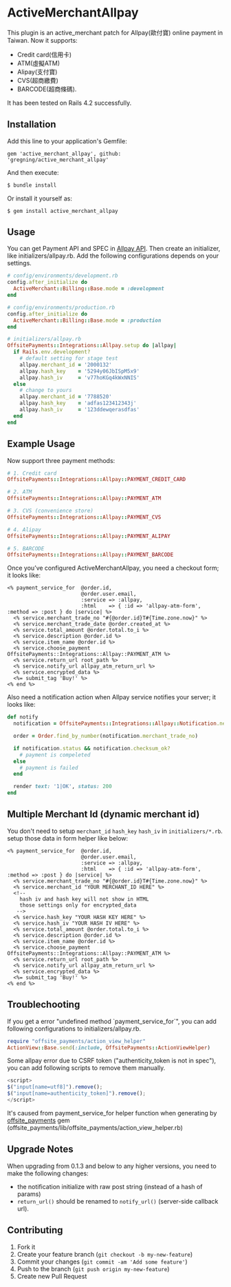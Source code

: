 # ActiveMerchantAllpay

This plugin is an active_merchant patch for Allpay(歐付寶) online payment in Taiwan.
Now it supports:
 - Credit card(信用卡)
 - ATM(虛擬ATM)
 - Alipay(支付寶)
 - CVS(超商繳費)
 - BARCODE(超商條碼).

It has been tested on Rails 4.2 successfully.

## Installation

Add this line to your application's Gemfile:
``` Gemfile
gem 'active_merchant_allpay', github: 'gregning/active_merchant_allpay'
```
And then execute:
```sh
$ bundle install
```
Or install it yourself as:
```
$ gem install active_merchant_allpay
```

## Usage

You can get Payment API and SPEC in [Allpay API](https://www.allpay.com.tw/Service/API_Help).
Then create an initializer, like initializers/allpay.rb. Add the following configurations depends on your settings.

``` ruby
# config/environments/development.rb
config.after_initialize do
  ActiveMerchant::Billing::Base.mode = :development
end

# config/environments/production.rb
config.after_initialize do
  ActiveMerchant::Billing::Base.mode = :production
end

```

``` ruby
# initializers/allpay.rb
OffsitePayments::Integrations::Allpay.setup do |allpay|
  if Rails.env.development?
    # default setting for stage test
    allpay.merchant_id = '2000132'
    allpay.hash_key    = '5294y06JbISpM5x9'
    allpay.hash_iv     = 'v77hoKGq4kWxNNIS'
  else
    # change to yours
    allpay.merchant_id = '7788520'
    allpay.hash_key    = 'adfas123412343j'
    allpay.hash_iv     = '123ddewqerasdfas'
  end
end
```


## Example Usage

Now support three payment methods:

``` rb
# 1. Credit card
OffsitePayments::Integrations::Allpay::PAYMENT_CREDIT_CARD

# 2. ATM
OffsitePayments::Integrations::Allpay::PAYMENT_ATM

# 3. CVS (convenience store)
OffsitePayments::Integrations::Allpay::PAYMENT_CVS

# 4. Alipay
OffsitePayments::Integrations::Allpay::PAYMENT_ALIPAY

# 5. BARCODE
OffsitePayments::Integrations::Allpay::PAYMENT_BARCODE
```

Once you’ve configured ActiveMerchantAllpay, you need a checkout form; it looks like:

``` erb
<% payment_service_for  @order.id,
                        @order.user.email,
                        :service => :allpay,
                        :html    => { :id => 'allpay-atm-form', :method => :post } do |service| %>
  <% service.merchant_trade_no "#{@order.id}T#{Time.zone.now}" %>
  <% service.merchant_trade_date @order.created_at %>
  <% service.total_amount @order.total.to_i %>
  <% service.description @order.id %>
  <% service.item_name @order.id %>
  <% service.choose_payment OffsitePayments::Integrations::Allpay::PAYMENT_ATM %>
  <% service.return_url root_path %>
  <% service.notify_url allpay_atm_return_url %>
  <% service.encrypted_data %>
  <%= submit_tag 'Buy!' %>
<% end %>
```

Also need a notification action when Allpay service notifies your server; it looks like:

``` ruby
def notify
  notification = OffsitePayments::Integrations::Allpay::Notification.new(request.raw_post)

  order = Order.find_by_number(notification.merchant_trade_no)

  if notification.status && notification.checksum_ok?
    # payment is compeleted
  else
    # payment is failed
  end

  render text: '1|OK', status: 200
end
```

## Multiple Merchant Id (dynamic merchant id)

You don't need to setup `merchant_id` `hash_key` `hash_iv` in `initializers/*.rb`. setup those data in form helper like below:

``` erb
<% payment_service_for  @order.id,
                        @order.user.email,
                        :service => :allpay,
                        :html    => { :id => 'allpay-atm-form', :method => :post } do |service| %>
  <% service.merchant_trade_no "#{@order.id}T#{Time.zone.now}" %>
  <% service.merchant_id "YOUR MERCHANT_ID HERE" %>
  <!--
    hash iv and hash key will not show in HTML
    those settings only for encrypted_data
   -->
  <% service.hash_key "YOUR HASH KEY HERE" %>
  <% service.hash_iv "YOUR HASH IV HERE" %>
  <% service.total_amount @order.total.to_i %>
  <% service.description @order.id %>
  <% service.item_name @order.id %>
  <% service.choose_payment OffsitePayments::Integrations::Allpay::PAYMENT_ATM %>
  <% service.return_url root_path %>
  <% service.notify_url allpay_atm_return_url %>
  <% service.encrypted_data %>
  <%= submit_tag 'Buy!' %>
<% end %>
```

## Troublechooting
If you get a error "undefined method \`payment\_service\_for\`", you can add following configurations to initializers/allpay.rb.
``` ruby
require "offsite_payments/action_view_helper"
ActionView::Base.send(:include, OffsitePayments::ActionViewHelper)
```

Some allpay error due to CSRF token ("authenticity_token is not in spec"), you can add following scripts to remove them manually.

``` js
<script>
$("input[name=utf8]").remove();
$("input[name=authenticity_token]").remove();
</script>
```

It's caused from payment\_service\_for helper function when generating by [offsite_payments](https://github.com/Shopify/offsite_payments) gem (offsite\_payments/lib/offsite\_payments/action\_view\_helper.rb)

## Upgrade Notes

When upgrading from 0.1.3 and below to any higher versions, you need to make the following changes:

- the notification initialize with raw post string (instead of a hash of params)
- `return_url()` should be renamed to `notify_url()` (server-side callback url).

## Contributing

1. Fork it
2. Create your feature branch (`git checkout -b my-new-feature`)
3. Commit your changes (`git commit -am 'Add some feature'`)
4. Push to the branch (`git push origin my-new-feature`)
5. Create new Pull Request
